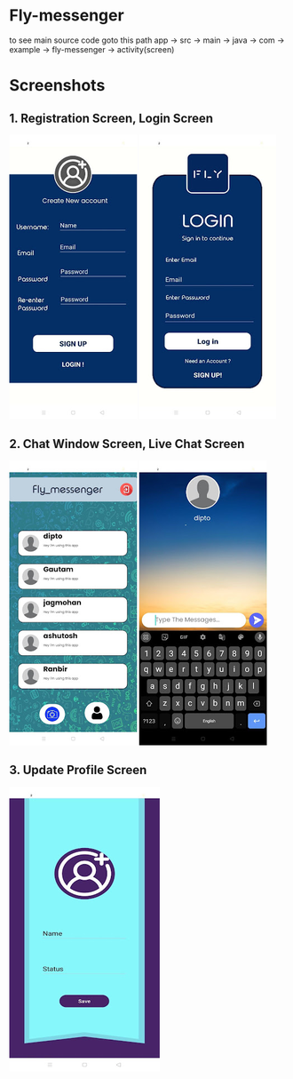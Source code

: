 # Fly-messenger

to see main source code 
goto this path
app -> src -> main -> java -> com -> example -> fly-messenger -> activity(screen)

# Screenshots

## 1. Registration Screen, Login Screen
![Screenshot 1](Screenshots/app-1.jpg) ![Screenshot 2](Screenshots/app-2.jpg)

## 2. Chat Window Screen, Live Chat Screen
![Screenshot 3](Screenshots/app-3.jpg) ![Screenshot 4](Screenshots/app-4.jpg)

## 3. Update Profile Screen
![Screenshot 5](Screenshots/app-5.jpg)

